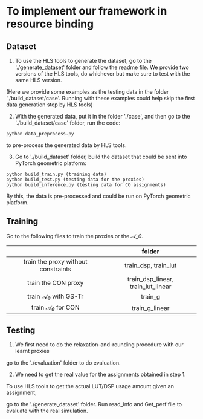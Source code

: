 # To implement our framework in resource binding

## Dataset

1. To use the HLS tools to generate the dataset, go to the './generate_dataset' folder and follow the readme file. We provide two versions of the HLS tools, do whichever but make sure to test with the same HLS version.

(Here we provide some examples as the testing data in the folder './build_dataset/case'. Running with these examples could help skip the first data generation step by HLS tools)

2. With the generated data, put it in the folder './case', and then go to the './build_dataset/case' folder, run the code:

```
python data_preprocess.py
```
to pre-process the generated data by HLS tools.

3. Go to './build_dataset' folder, build the dataset that could be sent into PyTorch geometric platform:
```
python build_train.py (training data)
python build_test.py (testing data for the proxies)
python build_inference.py (testing data for CO assignments)
```
By this, the data is pre-processed and could be run on PyTorch geometric platform.

## Training 

Go to the following files to train the proxies or the $\mathcal{A}\_{\theta}$.

|                                     |      folder     |
|:-----------------------------------:|:---------------:|
| train the proxy without constraints |      train_dsp, train_lut      |
|         train the CON proxy         |   train_dsp_linear, train_lut_linear  |
| train $\mathcal{A}_{\theta}$ with GS-Tr         |     train_g     |
|           train $\mathcal{A}_{\theta}$ for CON           |  train_g_linear |


## Testing

1. We first need to do the relaxation-and-rounding procedure with our learnt proxies

go to the './evaluation' folder to do evaluation.

2. We need to get the real value for the assignments obtained in step 1.

To use HLS tools to get the actual LUT/DSP usage amount given an assignment, 

go to the './generate_dataset' folder. Run read_info and Get_perf file to evaluate with the real simulation.



